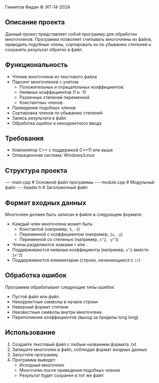 Гиниятов Фидан Ф. ИТ-14-2024

## Описание проекта
Данный проект представляет собой программу для обработки многочленов. Программа позволяет считывать многочлены из файла,
приводить подобные члены, сортировать их по убыванию степеней и сохранять результат обратно в файл.


## Функциональность
- Чтение многочлена из текстового файла
- Парсинг многочленов с учетом:
  - Положительных и отрицательных коэффициентов
  - Неявных коэффициентов (1 и -1)
  - Различных степеней переменной
  - Константных членов
- Приведение подобных членов
- Сортировка членов по убыванию степеней
- Запись результата в файл
- Обработка ошибок и некорректного ввода


## Требования
- Компилятор C++ с поддержкой C++11 или выше
- Операционная система: Windows/Linux


## Структура проекта
--- main.cpp              # Основной файл программы
--- module.cpp            # Модульный файл
--- header.h              # Заголовочный файл


## Формат входных данных
Многочлен должен быть записан в файле в следующем формате:
- Каждый член многочлена может быть:
  - Константой (например, `5`, `-3`)
  - Переменной с коэффициентом (например, `2x`, `-y`)
  - Переменной со степенью (например, `x^2`, `-y^3`)
- Члены разделяются знаками `+` или `-`
- Поддерживаются неявные коэффициенты (например, `x^2` вместо `1x^2`)
- Поддерживаются комментарии (строки, начинающиеся с `//`)


## Обработка ошибок
Программа обрабатывает следующие типы ошибок:
- Пустой файл или файл
- Некорректные символы в начале строки
- Неверный формат степени
- Неизвестные символы внутри многочлена
- Переполнение коэффициентов (выход за пределы long long)


## Использование
1. Создайте текстовый файл с любым названием формата .txt
2. Запишите многочлен в файл, соблюдая формат входных данных
3. Запустите программу
4. Программа выведет:
   - Исходный многочлен
   - Многочлен после приведения подобных членов
   - Результат будет сохранен в тот же файл
